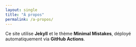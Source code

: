 ```yaml
---
layout: single
title: "À propos"
permalink: /a-propos/
---
```


Ce site utilise **Jekyll** et le thème **Minimal Mistakes**, déployé automatiquement via **GitHub Actions**.

